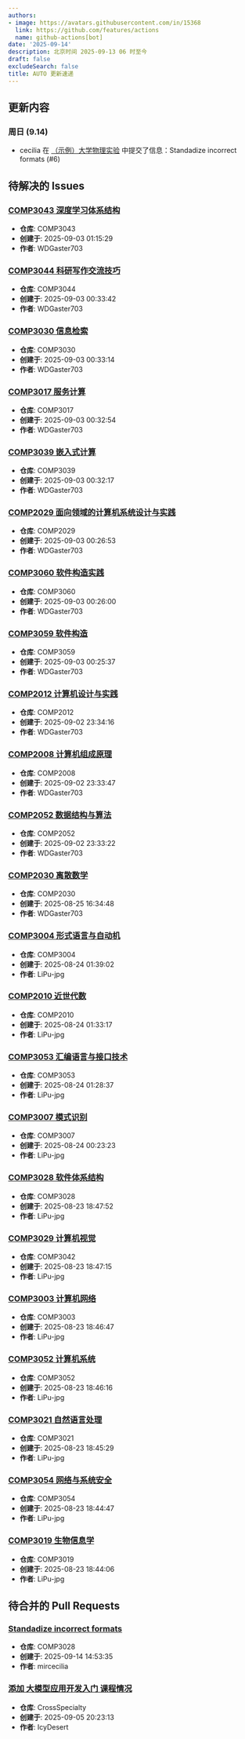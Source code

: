```yaml
---
authors:
- image: https://avatars.githubusercontent.com/in/15368
  link: https://github.com/features/actions
  name: github-actions[bot]
date: '2025-09-14'
description: 北京时间 2025-09-13 06 时至今
draft: false
excludeSearch: false
title: AUTO 更新速递
---
```


## 更新内容

### 周日 (9.14)

- cecilia 在 [（示例）大学物理实验](https://github.com/HITSZ-OpenAuto/COMP3052) 中提交了信息：Standadize incorrect formats (#6)

## 待解决的 Issues

### [COMP3043 深度学习体系结构](https://github.com/HITSZ-OpenAuto/COMP3043/issues/1)

- **仓库**: COMP3043
- **创建于**: 2025-09-03 01:15:29
- **作者**: WDGaster703

### [COMP3044 科研写作交流技巧](https://github.com/HITSZ-OpenAuto/COMP3044/issues/3)

- **仓库**: COMP3044
- **创建于**: 2025-09-03 00:33:42
- **作者**: WDGaster703

### [COMP3030 信息检索](https://github.com/HITSZ-OpenAuto/COMP3030/issues/3)

- **仓库**: COMP3030
- **创建于**: 2025-09-03 00:33:14
- **作者**: WDGaster703

### [COMP3017 服务计算](https://github.com/HITSZ-OpenAuto/COMP3017/issues/4)

- **仓库**: COMP3017
- **创建于**: 2025-09-03 00:32:54
- **作者**: WDGaster703

### [COMP3039 嵌入式计算](https://github.com/HITSZ-OpenAuto/COMP3039/issues/3)

- **仓库**: COMP3039
- **创建于**: 2025-09-03 00:32:17
- **作者**: WDGaster703

### [COMP2029 面向领域的计算机系统设计与实践](https://github.com/HITSZ-OpenAuto/COMP2029/issues/3)

- **仓库**: COMP2029
- **创建于**: 2025-09-03 00:26:53
- **作者**: WDGaster703

### [COMP3060 软件构造实践](https://github.com/HITSZ-OpenAuto/COMP3060/issues/3)

- **仓库**: COMP3060
- **创建于**: 2025-09-03 00:26:00
- **作者**: WDGaster703

### [COMP3059 软件构造](https://github.com/HITSZ-OpenAuto/COMP3059/issues/3)

- **仓库**: COMP3059
- **创建于**: 2025-09-03 00:25:37
- **作者**: WDGaster703

### [COMP2012 计算机设计与实践](https://github.com/HITSZ-OpenAuto/COMP2012/issues/4)

- **仓库**: COMP2012
- **创建于**: 2025-09-02 23:34:16
- **作者**: WDGaster703

### [COMP2008 计算机组成原理](https://github.com/HITSZ-OpenAuto/COMP2008/issues/3)

- **仓库**: COMP2008
- **创建于**: 2025-09-02 23:33:47
- **作者**: WDGaster703

### [COMP2052 数据结构与算法](https://github.com/HITSZ-OpenAuto/COMP2052/issues/3)

- **仓库**: COMP2052
- **创建于**: 2025-09-02 23:33:22
- **作者**: WDGaster703

### [COMP2030 离散数学](https://github.com/HITSZ-OpenAuto/COMP2030/issues/1)

- **仓库**: COMP2030
- **创建于**: 2025-08-25 16:34:48
- **作者**: WDGaster703

### [COMP3004 形式语言与自动机](https://github.com/HITSZ-OpenAuto/COMP3004/issues/1)

- **仓库**: COMP3004
- **创建于**: 2025-08-24 01:39:02
- **作者**: LiPu-jpg

### [COMP2010 近世代数](https://github.com/HITSZ-OpenAuto/COMP2010/issues/1)

- **仓库**: COMP2010
- **创建于**: 2025-08-24 01:33:17
- **作者**: LiPu-jpg

### [COMP3053 汇编语言与接口技术](https://github.com/HITSZ-OpenAuto/COMP3053/issues/1)

- **仓库**: COMP3053
- **创建于**: 2025-08-24 01:28:37
- **作者**: LiPu-jpg

### [COMP3007 模式识别](https://github.com/HITSZ-OpenAuto/COMP3007/issues/2)

- **仓库**: COMP3007
- **创建于**: 2025-08-24 00:23:23
- **作者**: LiPu-jpg

### [COMP3028 软件体系结构](https://github.com/HITSZ-OpenAuto/COMP3028/issues/1)

- **仓库**: COMP3028
- **创建于**: 2025-08-23 18:47:52
- **作者**: LiPu-jpg

### [COMP3029 计算机视觉](https://github.com/HITSZ-OpenAuto/COMP3042/issues/3)

- **仓库**: COMP3042
- **创建于**: 2025-08-23 18:47:15
- **作者**: LiPu-jpg

### [COMP3003 计算机网络](https://github.com/HITSZ-OpenAuto/COMP3003/issues/1)

- **仓库**: COMP3003
- **创建于**: 2025-08-23 18:46:47
- **作者**: LiPu-jpg

### [COMP3052 计算机系统](https://github.com/HITSZ-OpenAuto/COMP3052/issues/1)

- **仓库**: COMP3052
- **创建于**: 2025-08-23 18:46:16
- **作者**: LiPu-jpg

### [COMP3021 自然语言处理](https://github.com/HITSZ-OpenAuto/COMP3021/issues/1)

- **仓库**: COMP3021
- **创建于**: 2025-08-23 18:45:29
- **作者**: LiPu-jpg

### [COMP3054 网络与系统安全](https://github.com/HITSZ-OpenAuto/COMP3054/issues/1)

- **仓库**: COMP3054
- **创建于**: 2025-08-23 18:44:47
- **作者**: LiPu-jpg

### [COMP3019 生物信息学](https://github.com/HITSZ-OpenAuto/COMP3019/issues/1)

- **仓库**: COMP3019
- **创建于**: 2025-08-23 18:44:06
- **作者**: LiPu-jpg

## 待合并的 Pull Requests

### [Standadize incorrect formats](https://github.com/HITSZ-OpenAuto/COMP3028/pull/5)

- **仓库**: COMP3028
- **创建于**: 2025-09-14 14:53:35
- **作者**: mircecilia

### [添加 大模型应用开发入门 课程情况](https://github.com/HITSZ-OpenAuto/CrossSpecialty/pull/9)

- **仓库**: CrossSpecialty
- **创建于**: 2025-09-05 20:23:13
- **作者**: IcyDesert

